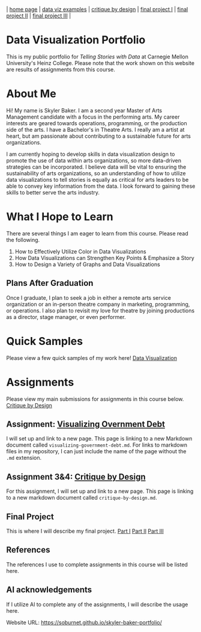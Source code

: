 | [home page](https://soburnet.github.io/skyler-baker-portfolio/) | [data viz examples](dataviz-examples) | [critique by design](critique-by-design) | [final project I](final-project-part-one) | [final project II](final-project-part-two) | [final project III](final-project-part-three) |

# Data Visualization Portfolio
This is my public portfolio for *Telling Stories with Data* at Carnegie Mellon University's Heinz College. Please note that the work shown on this website are results of assignments from this course. 

# About Me 
Hi! My name is Skyler Baker. I am a second year Master of Arts Management candidate with a focus in the performing arts. My career interests are geared towards operations, programming, or the production side of the arts. I have a Bachelor's in Theatre Arts. I really am a artist at heart, but am passionate about contributing to a sustainable future for arts organizations.

I am currently hoping to develop skills in data visualization design to promote the use of data within arts organizations, so more data-driven strategies can be incorporated. I believe data will be vital to ensuring the sustainability of arts organizations, so an understanding of how to utilize data visualizations to tell stories is equally as critical for arts leaders to be able to convey key information from the data. I look forward to gaining these skills to better serve the arts industry. 

# What I Hope to Learn 
There are several things I am eager to learn from this course. Please read the following. 

1. How to Effectively Utilize Color in Data Visualizations 
2. How Data Visualizations can Strengthen Key Points & Emphasize a Story  
3. How to Design a Variety of Graphs and Data Visualizations

## Plans After Graduation 
Once I graduate, I plan to seek a job in either a remote arts service organization or an in-person theatre company in marketing, programming, or operations. I also plan to revisit my love for theatre by joining productions as a director, stage manager, or even performer. 

# Quick Samples
Please view a few quick samples of my work here! 
[Data Visualization](dataviz-examples)

# Assignments 
Please view my main submissions for assignments in this course below. 
[Critique by Design](critique-by-design)

## Assignment: [Visualizing Overnment Debt](visualizing-government-debt)
I will set up and link to a new page. This page is linking to a new Markdown document called `visualizing-government-debt.md`. For links to markdown files in my repository, I can just include the name of the page without the `.md` extension. 

## Assignment 3&4: [Critique by Design](critique-by-design)
For this assignment, I will set up and link to a new page. This page is linking to a new markdown document called `critique-by-design.md`.  

## Final Project
This is where I will describe my final project. 
[Part I](final-project-part-one)
[Part II](final-project-part-two)
[Part III](final-project-part-three)

## References
The references I use to complete assignments in this course will be listed here. 

## AI acknowledgements
If I utilize AI to complete any of the assignments, I will describe the usage here. 

Website URL: https://soburnet.github.io/skyler-baker-portfolio/ 

